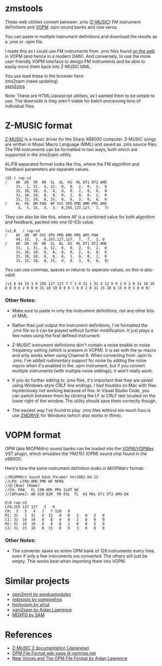 # zmstools

These web utilities convert between .zms ([Z-MUSIC](https://web.archive.org/web/20240126144946/http://www.z-z-z.jp/zmusic/)) FM instrument definitions and [VOPM](http://picopicose.com/software.html) .opm sound banks and vise versa. 

You can paste in multiple instrument definitions and download the results as a .zms or .opm file. 

I made this so I could use FM instruments from .zms files found [on the web](http://most.bigmoney.biz/g0org/music/?cat=50&paged=4) in VOPM (and hence in a modern DAW). And conversely, to use the more user-friendly VOPM interface to design FM instruments and be able to easily move them back into Z-MUSIC MML. 

You use load these in the browser here:    
zms2opm (need updating)<br>
[opm2zms](https://mattkuebrich.com/zmstools/opm2zms.html)

Note: These are HTML/Javascript utilities, as I wanted them to be simple to use. The downside is they aren't viable for batch processing tons of individual files. 

# Z-MUSIC format

[Z-MUSIC](https://web.archive.org/web/20240126144946/http://www.z-z-z.jp/zmusic/) is a music driver for the Sharp X68000 computer. Z-MUSIC songs are written in Music Macro Language (MML) and saved as .zms source files. The FM instruments can be formatted in two ways, both which are supported in the zms2opm utility.

AL/FB separated format looks like this, where the FM algorithm and feedback parameters are separate values.

```
(@1	/ rap-sd
/	 AR  DR  SR  RR  SL  OL  KS  ML DT1 DT2 AME
	 31,  1, 31,  4, 12,  0,  0,  2,  0,  2,  0
	 31, 10, 10,  8,  8,  0,  0,  2,  0,  0,  0
	 31, 10, 10,  8,  8,  0,  1,  0,  0,  2,  0
	 31, 15, 10,  8, 15,  0,  0,  3,  0,  0,  0
/	 AL  FB  OM PAN  WF SYC SPD PMD AMD PMS AMS
	  4,  5, 15,  3,  3,  0,255,127,127,  7,  7)
```

They can also be like this, where AF is a combined value for both algorithm and feedback, packed into one (0-63) value. 

```
(v1,0	/ rap-sd
/	 AF  OM  WF SYC SPD PMD AMD PMS AMS PAN
	 44, 15,  3,  0,255,127,127,  7,  7,  3, 0
/	 AR  DR  SR  RR  SL  OL  KS  ML DT1 DT2 AME
	 31,  1, 31,  4, 12,  0,  0,  2,  0,  2,  0
	 31, 10, 10,  8,  8,  0,  0,  2,  0,  0,  0
	 31, 10, 10,  8,  8,  0,  1,  0,  0,  2,  0
	 31, 15, 10,  8, 15,  0,  0,  3,  0,  0,  0)
```

You can use commas, spaces or returns to seperate  values, so this is also valid:
```
(v1 0 44 15 3 0 255 127 127 7 7 3 0 31 1 31 4 12 0 0 2 0 2 0 31 10 10 8 8 0 0 2 0 0 0 31 10 10 8 8 0 1 0 0 2 0 31 15 10 8 15 0 0 3 0 0 0)
```

### Other Notes: 
* Make sure to paste in only the instrument definitions, not any other bits of MML.

* Rather than just output the instrument definitions, I've formatted the .zms file so it can be played without further modification. It just plays a few notes using the first defined instrument.

* Z-MUSIC instrument definitions don't contain a noise enable or noise frequency setting (which is present in VOPM). It is set with the ``@o`` macro and only works when using Channel 8. When converting from .opm to .zms, I've added rudimentary support for noise by adding the noise macro when it's enabled in the .opm instrument, but if you convert multiple instruments (with multiple noise settings), it won't really work. 

* If you do further editing to .zms files, it's important that they are saved using Windows-style CRLF line endings. I had troubles on Mac with files mysteriously not working because of this. In Visual Studio Code, you can switch between them by clicking the LF or CRLF text located on the lower right of the window. The utility should save them correctly though.

* The easiest way I've found to play .zms files without too much fuss is use [ZMDRIVE](https://t.co/ovnG4JLugE) for Windows (which also works in Wine).

# VOPM format

OPM (aka MiOPMdrv) sound banks can be loaded into the [VOPM/VOPMex](http://picopicose.com/software.html) VST plugin, which emulates the YM2151 (OPM) sound chip found in the x68000. 

 Here's how the same instrument definition looks in MiOPMdrv format:

 ```
//MiOPMdrv sound bank Paramer Ver2002.04.22 
//LFO: LFRQ AMD PMD WF NFRQ
//@:[Num] [Name]
//CH: PAN	FL CON AMS PMS SLOT NE
//[OPname]: AR D1R D2R	RR D1L	TL	KS MUL DT1 DT2 AMS-EN

@:0 rap-sd
LFO:255 127 127   3   0
CH:  3   5   4   7   7 120   0
M1: 31   1  31   4  12   0   0   2   0   2   0
C1: 31  10  10   8   8   0   0   2   0   0   0
M2: 31  10  10   8   8   0   1   0   0   2   0
C2: 31  15  10   8  15   0   0   3   0   0   0
```

### Other Notes:

* The converter saves an entire OPM bank of 128 instruments every time, even if only a few instruments are converted. The others will just be empty. This works best when importing them into VOPM.

# Similar projects
* [opm2mml by exodusmodules](https://nfggames.com/forum2/index.php?topic=5992.0)
* [mdxtools by vampirefrog](https://github.com/vampirefrog/mdxtools)
* [hootvopm by whut](https://git.lain.church/whut/hootvopm)
* [vgm2opm by Aidan Lawrence](https://github.com/AidanHockey5/MegaMIDI/tree/master/tools/vgm2opm)
* [MDXPG by SAM](https://web.archive.org/web/20180718095132/http://www.geocities.jp/sam_kb/VOPM/MDXPG/index.html)

# References
* [Z-MUSIC 2 documentation (Japanese)](https://nfggames.com/X68000/Documentation/Zmusic/zmusic2.txt)
* [OPM File Format wiki page @ vgmrips.net](https://vgmrips.net/wiki/OPM_File_Format)
* [New Voices and The OPM File Format by Aidan Lawrence](https://www.aidanlawrence.com/mega-midi-a-playable-version-of-my-hardware-sega-genesis-synth/#opmformat)



